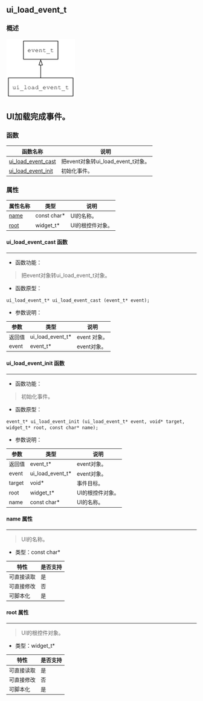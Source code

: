 ## ui\_load\_event\_t
### 概述
![image](images/ui_load_event_t_0.png)

UI加载完成事件。
----------------------------------
### 函数
<p id="ui_load_event_t_methods">

| 函数名称 | 说明 | 
| -------- | ------------ | 
| <a href="#ui_load_event_t_ui_load_event_cast">ui\_load\_event\_cast</a> | 把event对象转ui_load_event_t对象。 |
| <a href="#ui_load_event_t_ui_load_event_init">ui\_load\_event\_init</a> | 初始化事件。 |
### 属性
<p id="ui_load_event_t_properties">

| 属性名称 | 类型 | 说明 | 
| -------- | ----- | ------------ | 
| <a href="#ui_load_event_t_name">name</a> | const char* | UI的名称。 |
| <a href="#ui_load_event_t_root">root</a> | widget\_t* | UI的根控件对象。 |
#### ui\_load\_event\_cast 函数
-----------------------

* 函数功能：

> <p id="ui_load_event_t_ui_load_event_cast">把event对象转ui_load_event_t对象。

* 函数原型：

```
ui_load_event_t* ui_load_event_cast (event_t* event);
```

* 参数说明：

| 参数 | 类型 | 说明 |
| -------- | ----- | --------- |
| 返回值 | ui\_load\_event\_t* | event 对象。 |
| event | event\_t* | event对象。 |
#### ui\_load\_event\_init 函数
-----------------------

* 函数功能：

> <p id="ui_load_event_t_ui_load_event_init">初始化事件。

* 函数原型：

```
event_t* ui_load_event_init (ui_load_event_t* event, void* target, widget_t* root, const char* name);
```

* 参数说明：

| 参数 | 类型 | 说明 |
| -------- | ----- | --------- |
| 返回值 | event\_t* | event对象。 |
| event | ui\_load\_event\_t* | event对象。 |
| target | void* | 事件目标。 |
| root | widget\_t* | UI的根控件对象。 |
| name | const char* | UI的名称。 |
#### name 属性
-----------------------
> <p id="ui_load_event_t_name">UI的名称。

* 类型：const char*

| 特性 | 是否支持 |
| -------- | ----- |
| 可直接读取 | 是 |
| 可直接修改 | 否 |
| 可脚本化   | 是 |
#### root 属性
-----------------------
> <p id="ui_load_event_t_root">UI的根控件对象。

* 类型：widget\_t*

| 特性 | 是否支持 |
| -------- | ----- |
| 可直接读取 | 是 |
| 可直接修改 | 否 |
| 可脚本化   | 是 |
